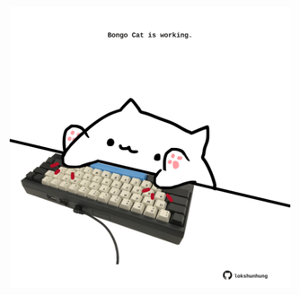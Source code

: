 <!-- built at 15/10/2023, 02:09:14 UTC -->
<p align="center">
  <img width="500" height="500" src="./ReadmeImage.svg">
</p>
